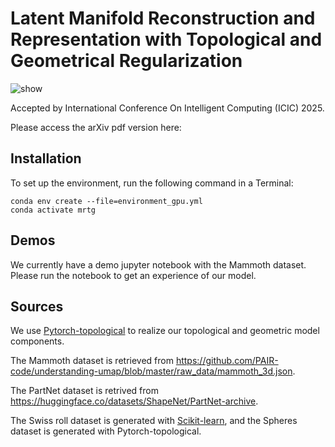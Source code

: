 # Latent Manifold Reconstruction and Representation with Topological and Geometrical Regularization

![show](https://github.com/user-attachments/assets/4d49d799-08f8-4488-8552-5644ba8f30e9)

Accepted by International Conference On Intelligent Computing (ICIC) 2025.

Please access the arXiv pdf version here: 

## Installation
To set up the environment, run the following command in a Terminal:

```
conda env create --file=environment_gpu.yml
conda activate mrtg
```

## Demos
We currently have a demo jupyter notebook with the Mammoth dataset. Please run the notebook to get an experience of our model.

## Sources
We use [Pytorch-topological](https://github.com/aidos-lab/pytorch-topological) to realize our topological and geometric model components.

The Mammoth dataset is retrieved from https://github.com/PAIR-code/understanding-umap/blob/master/raw_data/mammoth_3d.json.

The PartNet dataset is retrived from https://huggingface.co/datasets/ShapeNet/PartNet-archive.

The Swiss roll dataset is generated with [Scikit-learn](https://scikit-learn.org/), and the Spheres dataset is generated with Pytorch-topological.
